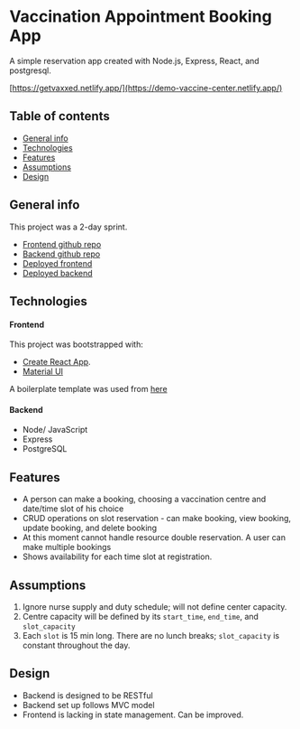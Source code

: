 # Vaccination Appointment Booking App

A simple reservation app created with Node.js, Express, React, and postgresql.

[https://getvaxxed.netlify.app/](https://demo-vaccine-center.netlify.app/)

## Table of contents

- [General info](#general-info)
- [Technologies](#technologies)
- [Features](#Features)
- [Assumptions](#Assumptions)
- [Design](#Design)

## General info

This project was a 2-day sprint.

- [Frontend github repo](https://github.com/iannyip/homage-frontend)
- [Backend github repo](https://github.com/iannyip/homage-backend)
- [Deployed frontend](https://getvaxxed.netlify.app/)
- [Deployed backend](https://peaceful-springs-00288.herokuapp.com/)

## Technologies

#### Frontend

This project was bootstrapped with:

- [Create React App](https://github.com/facebook/create-react-app).
- [Material UI](https://mui.com/)

A boilerplate template was used from [here](https://github.com/homageapp/vaccination-center/tree/main/frontend)

#### Backend

- Node/ JavaScript
- Express
- PostgreSQL

## Features

- A person can make a booking, choosing a vaccination centre and date/time slot of his choice
- CRUD operations on slot reservation - can make booking, view booking, update booking, and delete booking
- At this moment cannot handle resource double reservation. A user can make multiple bookings
- Shows availability for each time slot at registration.

## Assumptions

1. Ignore nurse supply and duty schedule; will not define center capacity.
2. Centre capacity will be defined by its `start_time`, `end_time`, and `slot_capacity`
3. Each `slot` is 15 min long. There are no lunch breaks; `slot_capacity` is constant throughout the day.

## Design

- Backend is designed to be RESTful
- Backend set up follows MVC model
- Frontend is lacking in state management. Can be improved.
